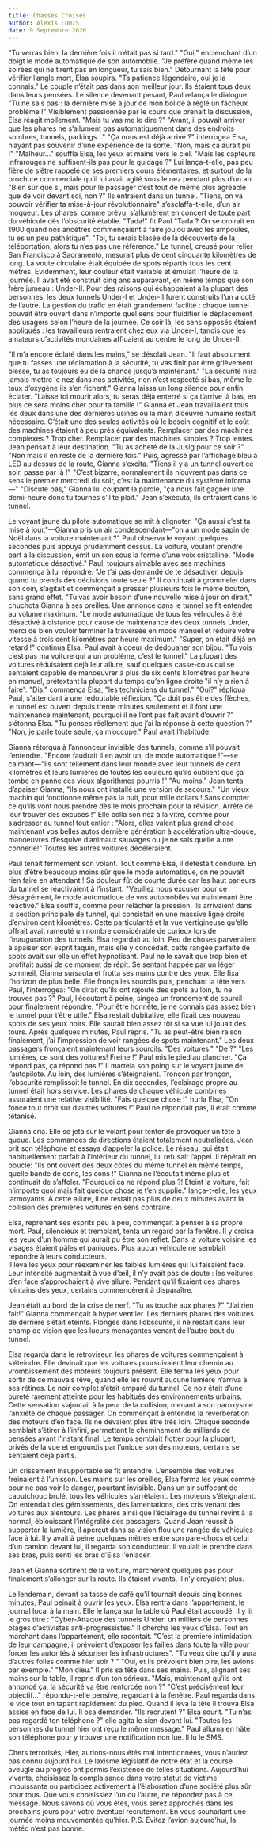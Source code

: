```yaml
---
title: Chassés Croisés
author: Alexis LOUIS
date: 9 Septembre 2020
---
```

"Tu verras bien, la dernière fois il n’était pas si tard."
"Oui," enclenchant d’un doigt le mode automatique de son automobile.
"Je préfère quand même les soirées qui ne tirent pas en longueur, tu sais bien." 
Détournant la tête pour vérifier l’angle mort, Elsa soupira. "Ta patience légendaire, oui je la connais."
Le couple n’était pas dans son meilleur jour. Ils étaient tous deux dans leurs pensées. Le silence devenant pesant, Paul relança le dialogue. "Tu ne sais pas : la dernière mise à jour de mon bolide à réglé un fâcheux problème !"
Visiblement passionnée par le cours que prenait la discussion, Elsa réagit mollement. "Mais tu vas me le dire ?"
"Avant, il pouvait arriver que les phares ne s’allument pas automatiquement dans des endroits sombres, tunnels, parkings…"
"Ça nous est déjà arrivé ?" interrogea Elsa, n’ayant pas souvenir d’une expérience de la sorte.
"Non, mais ça aurait pu !"
"Malheur…" souffla Elsa, les yeux et mains vers le ciel. "Mais les capteurs infrarouges ne suffisent-ils pas pour le guidage ?" Lui lança-t-elle, pas peu fière de s’être rappelé de ses premiers cours élémentaires, et surtout de la brochure commerciale qu’il lui avait agité sous le nez pendant plus d’un an.
"Bien sûr que si, mais pour le passager c’est tout de même plus agréable que de voir devant soi, non ?" 
Ils entraient dans un tunnel.
"Tiens, on va pouvoir vérifier ta mise-à-jour révolutionnaire" s’esclaffa-t-elle, d’un air moqueur. Les phares, comme prévu, s’allumèrent en concert de toute part du véhicule dès l’obscurité établie.
"Tada!" fit Paul
"Tada ? On se croirait en 1900 quand nos ancêtres commençaient à faire joujou avec les ampoules, tu es un peu pathétique".
"Toi, tu serais blasée de la découverte de la téléportation, alors tu n’es pas une référence."
Le tunnel, creusé pour relier San Francisco à Sacramento, mesurait plus de cent cinquante kilomètres de long. La voute circulaire était équipée de spots répartis tous les cent mètres. Evidemment, leur couleur était variable et émulait l’heure de la journée. 
Il avait été construit cinq ans auparavant, en même temps que son frère jumeau : Under-II. Pour des raisons qui échappaient à la plupart des personnes, les deux tunnels Under-I et Under-II furent construits l’un a coté de l’autre. La gestion du trafic en était grandement facilité : chaque tunnel pouvait être ouvert dans n’importe quel sens pour fluidifier le déplacement des usagers selon l’heure de la journée. 
Ce soir là, les sens opposés étaient appliqués : les travailleurs rentraient chez eux via Under-I, tandis que les amateurs d’activités mondaines affluaient au centre le long de Under-II.

"Il m’a encore éclaté dans les mains," se désolait Jean.
"Il faut absolument que tu fasses une réclamation à la sécurité, tu vas finir par être grièvement blessé, tu as toujours eu de la chance jusqu’à maintenant."
"La sécurité n’ira jamais mettre le nez dans nos activités, rien n’est respecté si bas, même le taux d’oxygène ils s’en fichent." 
Gianna laissa un long silence pour enfin éclater. "Laisse toi mourir alors, tu seras déjà enterré si ça t’arrive là bas, en plus ce sera moins cher pour ta famille !" 
Gianna et Jean travaillaient tous les deux dans une des dernières usines où la main d’oeuvre humaine restait nécessaire. C’était une des seules activités où le besoin cognitif et le coût des machines étaient à peu près équivalents. Remplacer par des machines complexes ? Trop cher. Remplacer par des machines simples ? Trop lentes. 
Jean pensait à leur destination. "Tu as acheté de la Jusig pour ce soir ?"
"Non mais il en reste de la dernière fois."
Puis, agressé par l’affichage bleu à LED au dessus de la route, Gianna s’excita. "Tiens il y a un tunnel ouvert ce soir, passe par là !"
"C’est bizarre, normalement ils n’ouvrent pas dans ce sens le premier mercredi du soir, c’est la maintenance du système informa—"
"Discute pas," Gianna lui coupant la parole, "ça nous fait gagner une demi-heure donc tu tournes s’il te plait." 
Jean s’exécuta, ils entraient dans le tunnel.

Le voyant jaune du pilote automatique se mit à clignoter.
"Ça aussi c’est ta mise à jour,"—Gianna pris un air condescendant—"on a un mode sapin de Noël dans la voiture maintenant ?" 
Paul observa le voyant quelques secondes puis appuya prudemment dessus. 
La voiture, voulant prendre part à la discussion, émit un son sous la forme d’une voix cristalline. "Mode automatique désactivé."
Paul, toujours aimable avec ses machines commença à lui répondre. "Je t’ai pas demandé de te désactiver, depuis quand tu prends des décisions toute seule ?" Il continuait à grommeler dans son coin, s’agitait et commençait à presser plusieurs fois le même bouton, sans grand effet.
"Tu vas avoir besoin d’une nouvelle mise à jour on dirait," chuchota Gianna à ses oreilles. 
Une annonce dans le tunnel se fit entendre au volume maximum.
"Le mode automatique de tous les véhicules à été désactivé à distance pour cause de maintenance des deux tunnels Under, merci de bien vouloir terminer la traversée en mode manuel et réduire votre vitesse à trois cent kilomètres par heure maximum."
"Super, on était déjà en retard !" continua Elsa. 
Paul avait à coeur de dédouaner son bijou. "Tu vois c’est pas ma voiture qui a un problème, c’est le tunnel." 
La plupart des voitures réduisaient déjà leur allure, sauf quelques casse-cous qui se sentaient capable de manoeuvrer à plus de six cents kilomètres par heure en manuel, prétextant la plupart du temps qu’en ligne droite "il n’y a rien à faire".
"Dis," commença Elsa, "les techniciens du tunnel."
"Oui?" répliqua Paul, s’attendant à une redoutable réflexion.
"Ça doit pas être des flèches, le tunnel est ouvert depuis trente minutes seulement et il font une maintenance maintenant, pourquoi il ne l’ont pas fait avant d’ouvrir ?" s’étonna Elsa.
"Tu penses réellement que j’ai la réponse à cette question ?"
"Non, je parle toute seule, ça m’occupe." Paul avait l’habitude.

Gianna rétorqua à l’annonceur invisible des tunnels, comme s’il pouvait l’entendre. "Encore faudrait il en avoir un, de mode automatique !"—se calmant—"ils sont tellement dans leur monde avec leur tunnels de cent kilomètres et leurs lumières de toutes les couleurs qu’ils oublient que ça tombe en panne ces vieux algorithmes pourris !"
"Au moins," Jean tenta d’apaiser Gianna, "ils nous ont installé une version de secours."
"Un vieux machin qui fonctionne même pas la nuit, pour mille dollars ! Sans compter ce qu’ils vont nous prendre dès le mois prochain pour la révision. Arrête de leur trouver des excuses !" 
Elle colla son nez à la vitre, comme pour s’adresser au tunnel tout entier : "Alors, elles valent plus grand chose maintenant vos belles autos dernière génération à accélération ultra-douce, manoeuvres d’esquive d’animaux sauvages ou je ne sais quelle autre connerie!" 
Toutes les autres voitures décéléraient.

Paul tenait fermement son volant. Tout comme Elsa, il détestait conduire. En plus d’être beaucoup moins sûr que le mode automatique, on ne pouvait rien faire en attendant ! Sa douleur fût de courte durée car les haut parleurs du tunnel se réactivaient à l’instant.
"Veuillez nous excuser pour ce désagrément, le mode automatique de vos automobiles va maintenant être réactivé."
Elsa souffla, comme pour relâcher la pression. 
Ils arrivaient dans la section principale de tunnel, qui consistait en une massive ligne droite d’environ cent kilomètres. Cette particularité et la vue vertigineuse qu’elle offrait avait rameuté un nombre considérable de curieux lors de l’inauguration des tunnels. 
Elsa regardait au loin. Peu de choses parvenaient à apaiser son esprit taquin, mais elle y concédait, cette rangée parfaite de spots avait sur elle un effet hypnotisant. Paul ne le savait que trop bien et profitait aussi de ce moment de répit. 
Se sentant happée par un léger sommeil, Gianna sursauta et frotta ses mains contre des yeux. Elle fixa l’horizon de plus belle. Elle fronça les sourcils puis, penchant la tête vers Paul, l’interrogea:
"On dirait qu’ils ont rajouté des spots au loin, tu ne trouves pas ?"
Paul, l’écoutant à peine, singea un froncement de sourcil pour finalement répondre. "Pour être honnête, je ne connais pas assez bien le tunnel pour t’être utile."
Elsa restait dubitative, elle fixait ces nouveau spots de ses yeux noirs. Elle saurait bien assez tôt si sa vue lui jouait des tours.
Après quelques minutes, Paul repris. "Tu as peut-être bien raison finalement, j’ai l’impression de voir rangées de spots maintenant."
Les deux passagers fronçaient maintenant leurs sourcils.
"Des voitures."
"De ?"
"Les lumières, ce sont des voitures! Freine !"
Paul mis le pied au plancher. 
"Ça répond pas, ça répond pas !" Il martela son poing sur le voyant jaune de l’autopilote.
Au loin, des lumières s’éteignaient. Tronçon par tronçon, l’obscurité remplissait le tunnel. En dix secondes, l’éclairage propre au tunnel était hors service. Les phares de chaque véhicule combinés assuraient une relative visibilité.
"Fais quelque chose !" hurla Elsa, "On fonce tout droit sur d’autres voitures !"
Paul ne répondait pas, il était comme tétanisé.

Gianna cria. 
Elle se jeta sur le volant pour tenter de provoquer un tête à queue. Les commandes de directions étaient totalement neutralisées. 
Jean prit son téléphone et essaya d’appeler la police. Le réseau, qui était habituellement parfait à l’intérieur du tunnel, lui refusait l’appel. Il répétait en boucle: "Ils ont ouvert des deux côtés du même tunnel en même temps, quelle bande de cons, les cons !" 
Gianna ne l’écoutait même plus et continuait de s’affoler. "Pourquoi ça ne répond plus ?! Eteint la voiture, fait n’importe quoi mais fait quelque chose je t’en supplie." lança-t-elle, les yeux larmoyants. 
A cette allure, il ne restait pas plus de deux minutes avant la collision des premières voitures en sens contraire.

Elsa, reprenant ses esprits peu à peu, commençait à penser à sa propre mort. 
Paul, silencieux et tremblant, tenta un regard par la fenêtre. Il y croisa les yeux d’un homme qui aurait pu être son reflet. Dans la voiture voisine les visages étaient pâles et paniqués. 
Plus aucun véhicule ne semblait répondre à leurs conducteurs. 	
Il leva les yeux pour réexaminer les faibles lumières qui lui faisaient face. Leur intensité augmentait à vue d’œil, il n’y avait pas de doute : les voitures d’en face s’approchaient à vive allure. Pendant qu’il fixaient ces phares lointains des yeux, certains commencèrent à disparaître.

Jean était au bord de la crise de nerf. "Tu as touché aux phares ?"
"J’ai rien fait!" Gianna commençait à hyper ventiler. 
Les derniers phares des voitures de derrière s’était éteints. Plongés dans l’obscurité, il ne restait dans leur champ de vision que les lueurs menaçantes venant de l’autre bout du tunnel.

Elsa regarda dans le rétroviseur, les phares de voitures commençaient à s’éteindre. Elle devinait que les voitures poursuivaient leur chemin au vrombissement des moteurs toujours présent. Elle ferma les yeux pour sortir de ce mauvais rêve, quand elle les rouvrit aucune lumière n’arriva à ses rétines. Le noir complet s’était emparé du tunnel. Ce noir était d’une pureté rarement atteinte pour les habitués des environnements urbains. Cette sensation s’ajoutait à la peur de la collision, menant à son paroxysme l’anxiété de chaque passager. 
On commençait à entendre la réverbération des moteurs d’en face. Ils ne devaient plus être très loin. Chaque seconde semblait s’étirer à l’infini, permettant le cheminement de milliards de pensées avant l’instant final. Le temps semblait flotter pour la plupart, privés de la vue et engourdis par l’unique son des moteurs, certains se sentaient déjà partis.

Un crissement insupportable se fit entendre. L’ensemble des voitures freinaient à l’unisson. Les mains sur les oreilles, Elsa ferma les yeux comme pour ne pas voir le danger, pourtant invisible. Dans un air suffocant de caoutchouc brulé, tous les véhicules s’arrêtaient. Les moteurs s’éteignaient. 
On entendait des gémissements, des lamentations, des cris venant des voitures aux alentours. Les phares ainsi que l’éclairage du tunnel revint à la normal, éblouissant l’intégralité des passagers. 		Quand Jean réussit à supporter la lumière, il aperçut dans sa vision flou une rangée de véhicules face à lui. Il y avait à peine quelques mètres entre son pare-chocs et celui d’un camion devant lui, il regarda son conducteur. 
Il voulait le prendre dans ses bras, puis senti les bras d’Elsa l’enlacer.

Jean et Gianna sortirent de la voiture, marchèrent quelques pas pour finalement s’allonger sur la route. Ils étaient vivants, il n’y croyaient plus.

Le lendemain, devant sa tasse de café qu’il tournait depuis cinq bonnes minutes, Paul peinait à ouvrir les yeux. Elsa rentra dans l’appartement, le journal local à la main. Elle le lança sur la table où Paul était accoudé. 
Il y lit le gros titre : "Cyber-Attaque des tunnels Under: un milliers de personnes otages d’activistes anti-progressistes." Il chercha les yeux d’Elsa.
Tout en marchant dans l’appartement, elle racontait. "C’est la première intimidation de leur campagne, il prévoient d’exposer les failles dans toute la ville pour forcer les autorités à sécuriser les infrastructures".
"Tu veux dire qu’il y aura d’autres folies comme hier soir ? "
"Oui, et ils prévoient bien pire, les avions par exemple."
"Mon dieu." Il pris sa tête dans ses mains. Puis, alignant ses mains sur la table, il repris d’un ton sérieux. "Mais, maintenant qu’ils ont annoncé ça, la sécurité va être renforcée non ?"
"C’est précisément leur objectif…" répondu-t-elle pensive, regardant à la fenêtre.
Paul regarda dans le vide tout en tapant rapidement du pied. Quand il leva la tête il trouva Elsa assise en face de lui.
Il osa demander. "Ils recrutent ?" Elsa sourit.
"Tu n’as pas regardé ton téléphone ?" elle agita le sien devant lui. "Toutes les personnes du tunnel hier ont reçu le même message."
Paul alluma en hâte son téléphone pour y trouver une notification non lue. Il lu le SMS.

Chers terrorisés,
Hier, aurions-nous étés mal intentionnées, vous n’auriez pas connu aujourd’hui. Le laxisme législatif de notre état et la course aveugle au progrès ont permis l’existence de telles situations. Aujourd’hui vivants, choisissez la complaisance dans votre statut de victime impuissante ou participez activement à l’élaboration d’une société plus sûr pour tous.
Que vous choisissiez l’un ou l’autre, ne répondez pas à ce message. Nous savons où vous êtes, vous serez approchés dans les prochains jours pour votre éventuel recrutement.
En vous souhaitant une journée moins mouvementée qu’hier.
P.S. Evitez l’avion aujourd’hui, la météo n’est pas bonne.